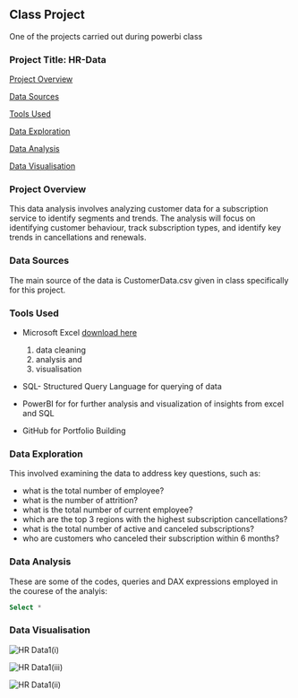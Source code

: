 ## Class Project
One of the projects carried out during powerbi class

### Project Title:  HR-Data

[Project Overview](#project-overview)

[Data Sources](#data-sources)

[Tools Used](#tools-used)

[Data Exploration](#data-exploration)

[Data Analysis](#data-analysis)

[Data Visualisation](#data-visualisation)

### Project Overview
This data analysis involves analyzing customer data for a subscription service to identify segments and trends. The analysis will focus on identifying customer behaviour, track subscription types, and identify key trends in cancellations and renewals.

### Data Sources
The main source of the data is CustomerData.csv given in class specifically for this project.

### Tools Used
- Microsoft Excel [download here](https://www.microsoft.com)
  1. data cleaning
  2. analysis and
  3. visualisation
  
- SQL- Structured Query Language for querying of data
- PowerBI for for further analysis and visualization of insights from excel and SQL
- GitHub for Portfolio Building

### Data Exploration
 This involved examining the data to address key questions, such as:

- what is the total number of employee?
- what is the number of attrition?
- what is the total number of current employee?
- which are the top 3 regions with the highest subscription cancellations?
- what is the total number of active and canceled subscriptions?
- who are customers who canceled their subscription within 6 months?

### Data Analysis
These are some of the codes, queries and DAX expressions employed in the courese of the analyis:

```SQL
Select * 
```

### Data Visualisation


![HR Data1(i)](https://github.com/user-attachments/assets/fd56f26f-8df5-448e-9fda-52e3bcbe6ccc)

![HR Data1(iii)](https://github.com/user-attachments/assets/96320a8b-7d3c-40b9-afa3-0be394587d4f)

![HR Data1(ii)](https://github.com/user-attachments/assets/74959cce-b586-450c-a54f-6c9f39e42fa2)








 

